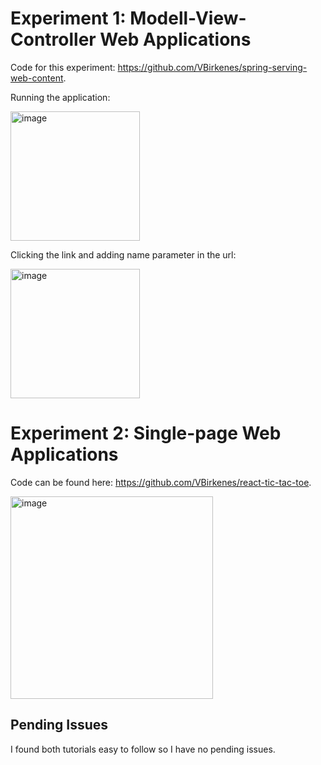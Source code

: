 # Experiment 1: Modell-View-Controller Web Applications

Code for this experiment: https://github.com/VBirkenes/spring-serving-web-content.

Running the application:

<img width="207" alt="image" src="https://user-images.githubusercontent.com/50453041/137094668-2471cfba-3995-4b7a-961f-922783056501.png">

Clicking the link and adding name parameter in the url:

<img width="207" alt="image" src="https://user-images.githubusercontent.com/50453041/137094769-98c52b66-70ee-492e-9a2e-c1cfa1c121c9.png">


# Experiment 2: Single-page Web Applications

Code can be found here: https://github.com/VBirkenes/react-tic-tac-toe.

<img width="324" alt="image" src="https://user-images.githubusercontent.com/50453041/137107124-dc3459f4-ae57-4b7c-9524-b63c30b877ad.png">

## Pending Issues

 I found both tutorials easy to follow so I have no pending issues.

